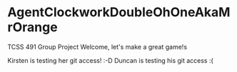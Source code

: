 # AgentClockworkDoubleOhOneAkaMrOrange
TCSS 491 Group Project
Welcome, let's make a great game!s

Kirsten is testing her git access! :-D
Duncan is testing his git access :(
